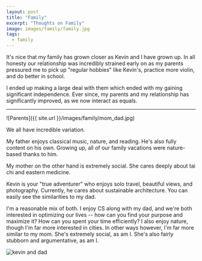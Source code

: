 ```yaml
---
layout: post
title: "Family"
excerpt: "Thoughts on Family"
image: images/family/family.jpg
tags: 
  - family
---
```


It's nice that my family has grown closer as Kevin and I have grown up. In
all honesty our relationship was incredibly strained early on as my parents pressured me to
pick up "regular hobbies" like Kevin's, practice more violin, and do better in school.

I ended up making a large deal with them which ended with my gaining significant independence.
Ever since, my parents and my relationship has significantly improved, as we now interact as equals.

---

![Parents]({{ site.url }}/images/family/mom_dad.jpg)

We all have incredible variation. 

My father enjoys classical music, nature, and reading. He's also 
fully content on his own. Growing up, all of our family vacations were nature-based thanks to him.

My mother on the other hand is extremely social. She cares deeply about tai chi and eastern
medicine.

Kevin is your "true adventurer" who enjoys solo travel, beautiful views, and photography. 
Currently, he cares about sustainable architecture. You can easily see the similarities to my dad.

I'm a reasonable mix of both. I enjoy CS along with my dad, and we're both interested in optimizing
our lives -- how can you find your purpose and maximize it? How can you spent your time efficiently? 
I also enjoy nature, though I'm far more interested in cities. In other ways however,
I'm far more similar to my mom. She's extremely social, as am I. She's also fairly stubborn and argumentative, as am I.

<img id="kevin-dad" src="{{ site.url }}/images/family/kevin_dad.jpg" data-rotate="90" alt="kevin and dad">
